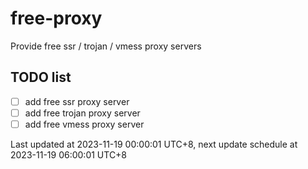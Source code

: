 
# free-proxy
Provide free ssr / trojan / vmess proxy servers


## TODO list
- [ ] add free ssr proxy server
- [ ] add free trojan proxy server
- [ ] add free vmess proxy server

Last updated at 2023-11-19 00:00:01 UTC+8, next update schedule at 2023-11-19 06:00:01 UTC+8

